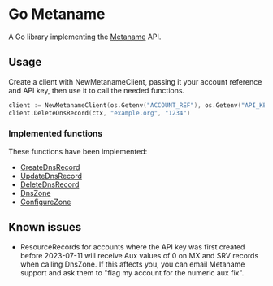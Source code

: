 # Go Metaname

A Go library implementing the [Metaname](https://metaname.net.nz) API.

## Usage

Create a client with NewMetanameClient, passing it your account reference and API key, then use it to call the needed functions.

```go
client := NewMetanameClient(os.Getenv("ACCOUNT_REF"), os.Getenv("API_KEY"))
client.DeleteDnsRecord(ctx, "example.org", "1234")
```

### Implemented functions

These functions have been implemented:

* [CreateDnsRecord](https://metaname.net/api/1.1/doc#create_dns_record)
* [UpdateDnsRecord](https://metaname.net/api/1.1/doc#update_dns_record)
* [DeleteDnsRecord](https://metaname.net/api/1.1/doc#delete_dns_record)
* [DnsZone](https://metaname.net/api/1.1/doc#dns_zone)
* [ConfigureZone](https://metaname.net/api/1.1/doc#configure_zone)

## Known issues

* ResourceRecords for accounts where the API key was first created before 2023-07-11 will receive Aux values of 0 on MX and SRV records when calling DnsZone. If this affects you, you can email Metaname support and ask them to "flag my account for the numeric aux fix".
